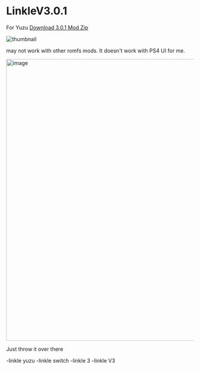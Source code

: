 
# LinkleV3.0.1
For Yuzu [Download 3.0.1 Mod Zip](https://github.com/HamzaYslmn/LinkleV3.0.1/releases/tag/V3.0.1)


![thumbnail](https://github.com/HamzaYslmn/LinkleV3.0.1/assets/78810304/929bce7f-a5eb-4c32-b137-0696b601ffe2)


may not work with other romfs mods. It doesn't work with PS4 UI for me. 


<img width="755" alt="image" src="https://github.com/HamzaYslmn/LinkleV3.0.1/assets/78810304/cd5f6cb1-a7b2-44ee-b122-1971cb39dda4">

Just throw it over there


-linkle yuzu
-linkle switch
-linkle 3
-linkle V3
